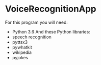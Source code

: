 # VoiceRecognitionApp

For this program you will need:
- Python 3.6
And these Python libraries:
- speech recognition
- pyttsx3
- pywhatkit
- wikipedia
- pyjokes

